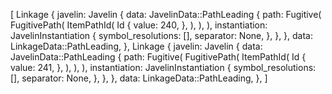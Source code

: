 [
    Linkage {
        javelin: Javelin {
            data: JavelinData::PathLeading {
                path: Fugitive(
                    FugitivePath(
                        ItemPathId(
                            Id {
                                value: 240,
                            },
                        ),
                    ),
                ),
                instantiation: JavelinInstantiation {
                    symbol_resolutions: [],
                    separator: None,
                },
            },
        },
        data: LinkageData::PathLeading,
    },
    Linkage {
        javelin: Javelin {
            data: JavelinData::PathLeading {
                path: Fugitive(
                    FugitivePath(
                        ItemPathId(
                            Id {
                                value: 241,
                            },
                        ),
                    ),
                ),
                instantiation: JavelinInstantiation {
                    symbol_resolutions: [],
                    separator: None,
                },
            },
        },
        data: LinkageData::PathLeading,
    },
]
